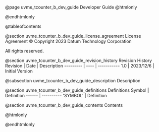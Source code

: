 @page uvme_tcounter_b_dev_guide Developer Guide
@htmlonly
<div class="autonumbering">
@endhtmlonly


@tableofcontents


@section uvme_tcounter_b_dev_guide_license_agreement License Agreement
© Copyright 2023 Datum Technology Corporation

All rights reserved.


@section uvme_tcounter_b_dev_guide_revision_history Revision History
Revision  | Date | Description
--------- | ---- | -----------
1.0 | 2023/12/6 | Initial Version

@subsection uvme_tcounter_b_dev_guide_description Description


@section uvme_tcounter_b_dev_guide_definitions Definitions
Symbol | Definition
------ | ----------
 'SYMBOL' | Definition


@section uvme_tcounter_b_dev_guide_contents Contents


@htmlonly
</div>
@endhtmlonly